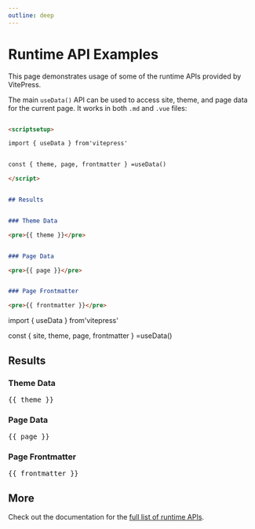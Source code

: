 ```yaml
---
outline: deep
---
```

# Runtime API Examples

This page demonstrates usage of some of the runtime APIs provided by VitePress.

The main `useData()` API can be used to access site, theme, and page data for the current page. It works in both `.md` and `.vue` files:

```md

<scriptsetup>

import { useData } from'vitepress'


const { theme, page, frontmatter } =useData()

</script>


## Results


### Theme Data

<pre>{{ theme }}</pre>


### Page Data

<pre>{{ page }}</pre>


### Page Frontmatter

<pre>{{ frontmatter }}</pre>

```

<scriptsetup>

import { useData } from'vitepress'

const { site, theme, page, frontmatter } =useData()

</script>

## Results

### Theme Data

<pre>{{ theme }}</pre>

### Page Data

<pre>{{ page }}</pre>

### Page Frontmatter

<pre>{{ frontmatter }}</pre>

## More

Check out the documentation for the [full list of runtime APIs](https://vitepress.dev/reference/runtime-api#usedata).
